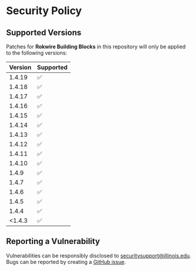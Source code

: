 # Security Policy

## Supported Versions

Patches for **Rokwire Building Blocks** in this repository will only be applied to the following versions:

| Version | Supported          |
| ------- | ------------------ |
| 1.4.19   | :white_check_mark: |
| 1.4.18   | :white_check_mark: |
| 1.4.17   | :white_check_mark: |
| 1.4.16   | :white_check_mark: |
| 1.4.15   | :white_check_mark: |
| 1.4.14   | :white_check_mark: |
| 1.4.13   | :white_check_mark: |
| 1.4.12   | :white_check_mark: |
| 1.4.11   | :white_check_mark: |
| 1.4.10   | :white_check_mark: |
| 1.4.9   | :white_check_mark: |
| 1.4.7   | :white_check_mark: |
| 1.4.6   | :white_check_mark: |
| 1.4.5   | :white_check_mark: |
| 1.4.4   | :white_check_mark: |
| <1.4.3   | :white_check_mark: |



## Reporting a Vulnerability

Vulnerabilities can be responsibly disclosed to [securitysupport@illinois.edu](mailto:securitysupport@illinois.edu).
Bugs can be reported by creating a [GitHub issue](https://github.com/rokwire/rokwire-building-blocks-api/issues/new?assignees=&labels=bug&template=bug_report.md&title=%5BBUG%5D).